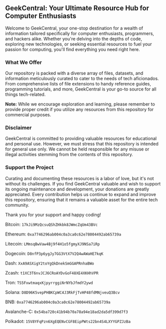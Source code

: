 ## GeekCentral: Your Ultimate Resource Hub for Computer Enthusiasts
Welcome to GeekCentral, your one-stop destination for a wealth of information tailored specifically for computer enthusiasts, programmers, and hackers alike. Whether you're delving into the depths of code, exploring new technologies, or seeking essential resources to fuel your passion for computing, you'll find everything you need right here.

### What We Offer
Our repository is packed with a diverse array of files, datasets, and information meticulously curated to cater to the needs of tech aficionados. From comprehensive lists of file extensions to handy reference guides, programming tutorials, and more, GeekCentral is your go-to source for all things tech-related.

**Note:** While we encourage exploration and learning, please remember to provide proper credit if you utilize any resources from this repository for commercial purposes.

### Disclaimer
GeekCentral is committed to providing valuable resources for educational and personal use. However, we must stress that this repository is intended for general use only. We cannot be held responsible for any misuse or illegal activities stemming from the contents of this repository.

### Support the Project
Curating and documenting these resources is a labor of love, but it's not without its challenges. If you find GeekCentral valuable and wish to support its ongoing maintenance and development, your donations are greatly appreciated. Every contribution helps us continue to expand and improve this repository, ensuring that it remains a valuable asset for the entire tech community.

Thank you for your support and happy coding!

Bitcoin: `17kJi9MzQcsuQShZHkbk8JWmcZqUm43BVc`

Ethereum: `0xa7746296ab004c0a3ca0c62e78004492ab65739a`

Litecoin: `LMmsqBwVaw4Bj9f4H1o5fgmyXJ9NSa7iRp`

Dogecoin: `D8nfP3p6ygJy7GG3VtX7V2Q4wAWaHE7kqK`

Dash: `XxA9ASXigY2toYgQkDnekSmGGAPRnhaBWo`

Zcash: `t1XC3T6nvJCJ6CRoAYDvGoF48XE4XKHhVPR`

Tron: `TS5FxwtmaqxKjpyrrggiNrNYbJfmdY2ywd`

Solana: `D8D96K5vepPHBKCpWC4J3RkFjTvHP48fdMNjveuQ3Bcv`

BNB: `0xa7746296ab004c0a3ca0c62e78004492ab65739a`

Avalanche-C: `0x54ba720c41b94b70a78a94e18ad2da5df399d7f3`

Polkadot: `15V8YFqPzn6XgEQENvCGF8EipPWts22bn4S4LXYYGPZJzBa`
